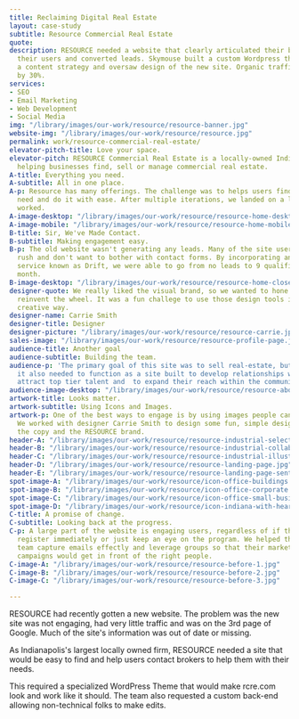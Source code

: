 ```yaml
---
title: Reclaiming Digital Real Estate
layout: case-study
subtitle: Resource Commercial Real Estate
quote: 
description: RESOURCE needed a website that clearly articulated their brand, reached
  their users and converted leads. Skymouse built a custom Wordpress theme, developed
  a content strategy and oversaw design of the new site. Organic traffic increased
  by 30%.
services:
- SEO
- Email Marketing
- Web Development
- Social Media
img: "/library/images/our-work/resource/resource-banner.jpg"
website-img: "/library/images/our-work/resource/resource.jpg"
permalink: work/resource-commercial-real-estate/
elevator-pitch-title: Love your space.
elevator-pitch: RESOURCE Commercial Real Estate is a locally-owned Indianapolis firm
  helping businesses find, sell or manage commercial real estate.
A-title: Everything you need.
A-subtitle: All in one place.
A-p: Resource has many offerings. The challenge was to helps users find what they
  need and do it with ease. After multiple iterations, we landed on a layout that
  worked.
A-image-desktop: "/library/images/our-work/resource/resource-home-desktop.jpg"
A-image-mobile: "/library/images/our-work/resource/resource-home-mobile.jpg"
B-title: Sir, We've Made Contact.
B-subtitle: Making engagement easy.
B-p: The old website wasn't generating any leads. Many of the site users are in a
  rush and don't want to bother with contact forms. By incorporating an online chat
  service known as Drift, we were able to go from no leads to 9 qualified leads a
  month.
B-image-desktop: "/library/images/our-work/resource/resource-home-close.jpg"
designer-quote: We really liked the visual brand, so we wanted to hone it and not
  reinvent the wheel. It was a fun challege to use those design tools in a new and
  creative way.
designer-name: Carrie Smith
designer-title: Designer
designer-picture: "/library/images/our-work/resource/resource-carrie.jpg"
sales-image: "/library/images/our-work/resource/resource-profile-page.jpg"
audience-title: Another goal
audience-subtitle: Building the team.
audience-p: 'The primary goal of this site was to sell real-estate, but for RESOURCE
  it also needed to function as a site built to develop relationships with brokers,
  attract top tier talent and  to expand their reach within the community. '
audience-image-desktop: "/library/images/our-work/resource/resource-about-careers.jpg"
artwork-title: Looks matter.
artwork-subtitle: Using Icons and Images.
artwork-p: One of the best ways to engage is by using images people can understand.
  We worked with designer Carrie Smith to design some fun, simple designs that supported
  the copy and the RESOURCE brand.
header-A: "/library/images/our-work/resource/resource-industrial-selector.png"
header-B: "/library/images/our-work/resource/resource-industrial-collab.jpg"
header-C: "/library/images/our-work/resource/resource-industrial-illustration.jpg"
header-D: "/library/images/our-work/resource/resource-landing-page.jpg"
header-E: "/library/images/our-work/resource/resource-landing-page-sent.jpg"
spot-image-A: "/library/images/our-work/resource/icon-office-buildings.svg"
spot-image-B: "/library/images/our-work/resource/icon-office-corporate.svg"
spot-image-C: "/library/images/our-work/resource/icon-office-small-business.svg"
spot-image-D: "/library/images/our-work/resource/icon-indiana-with-heart.svg"
C-title: A promise of change.
C-subtitle: Looking back at the progress.
C-p: A large part of the website is engaging users, regardless of if they decide to
  register immediately or just keep an eye on the program. We helped the RESOURCE
  team capture emails effectly and leverage groups so that their marketing follow-up
  campaigns would get in front of the right people.
C-image-A: "/library/images/our-work/resource/resource-before-1.jpg"
C-image-B: "/library/images/our-work/resource/resource-before-2.jpg"
C-image-C: "/library/images/our-work/resource/resource-before-3.jpg"

---
```

RESOURCE had recently gotten a new website. The problem was the new site was not engaging, had very little traffic and was on the 3rd page of Google. Much of the site's information was out of date or missing.

As Indianapolis's largest locally owned firm, RESOURCE needed a site that would be easy to find and help users contact brokers to help them with their needs.

This required a specialized WordPress Theme that would make rcre.com look and work like it should. The team also requested a custom back-end allowing non-technical folks to make edits.